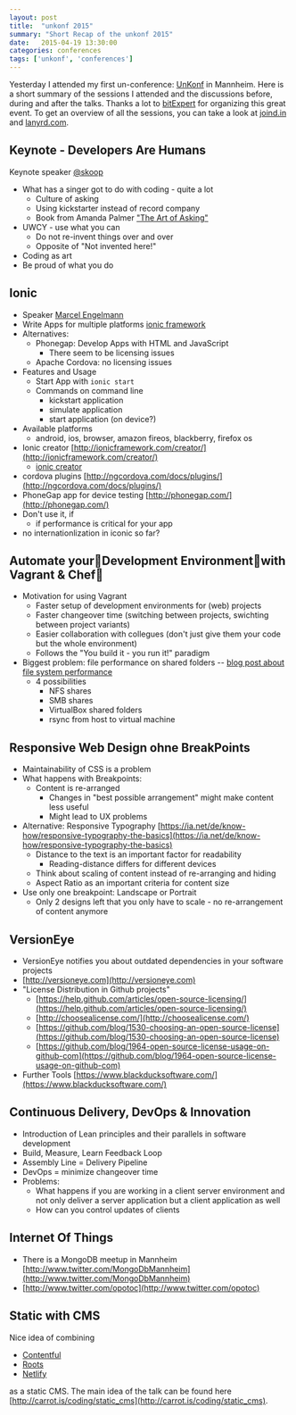 ```yaml
---
layout: post
title:  "unkonf 2015"
summary: "Short Recap of the unkonf 2015"
date:   2015-04-19 13:30:00
categories: conferences
tags: ['unkonf', 'conferences']
---
```


Yesterday I attended my first un-conference: [UnKonf] in Mannheim. Here is a short summary of the sessions I attended and the discussions before, during and after the talks. Thanks a lot to [bitExpert] for organizing this great event. To get an overview of all the sessions, you can take a look at [joind.in] and [lanyrd.com].


## Keynote - Developers Are Humans

Keynote speaker [@skoop]

* What has a singer got to do with coding - quite a lot
  * Culture of asking
  * Using kickstarter instead of record company
  * Book from Amanda Palmer ["The Art of Asking"]
* UWCY - use what you can
  * Do not re-invent things over and over
  * Opposite of "Not invented here!"
* Coding as art
* Be proud of what you do

## Ionic

* Speaker [Marcel Engelmann](https://twitter.com/marcelengelmann)
* Write Apps for multiple platforms [ionic framework](http://ionicframework.com/)
* Alternatives:
  * Phonegap: Develop Apps with HTML and JavaScript
    * There seem to be licensing issues
  * Apache Cordova: no licensing issues
* Features and Usage
  * Start App with `ionic start`
  * Commands on command line
    * kickstart application
    * simulate application
    * start application (on device?)
* Available platforms
  * android, ios, browser, amazon fireos, blackberry, firefox os
* Ionic creator [http://ionicframework.com/creator/](http://ionicframework.com/creator/)
  * [ionic creator](https://creator.ionic.io/)
* cordova plugins [http://ngcordova.com/docs/plugins/](http://ngcordova.com/docs/plugins/)
* PhoneGap app for device testing [http://phonegap.com/](http://phonegap.com/)
* Don't use it, if
  * if performance is critical for your app
* no internationlization in iconic so far?


## Automate yourDevelopment Environmentwith Vagrant & Chef

* Motivation for using Vagrant
  * Faster setup of development environments for (web) projects
  * Faster changeover time (switching between projects, swichting between project variants)
  * Easier collaboration with collegues (don't just give them your code but the whole environment)
  * Follows the "You build it - you run it!" paradigm
* Biggest problem: file performance on shared folders -- [blog post about file system performance](http://bit.ly/19kjpDG)
  * 4 possibilities
    * NFS shares
    * SMB shares
    * VirtualBox shared folders
    * rsync from host to virtual machine


## Responsive Web Design ohne BreakPoints

* Maintainability of CSS is a problem
* What happens with Breakpoints:
  * Content is re-arranged
    * Changes in  "best possible arrangement" might make content less useful
    * Might lead to UX problems
* Alternative: Responsive Typography [https://ia.net/de/know-how/responsive-typography-the-basics](https://ia.net/de/know-how/responsive-typography-the-basics)
  * Distance to the text is an important factor for readability
    * Reading-distance differs for different devices
  * Think about scaling of content instead of re-arranging and hiding
  * Aspect Ratio as an important criteria for content size
* Use only one breakpoint: Landscape or Portrait
  * Only 2 designs left that you only have to scale - no re-arrangement of content anymore


## VersionEye

* VersionEye notifies you about outdated dependencies in your software projects
* [http://versioneye.com](http://versioneye.com)
* "License Distribution in Github projects"
  * [https://help.github.com/articles/open-source-licensing/](https://help.github.com/articles/open-source-licensing/)
  * [http://choosealicense.com/](http://choosealicense.com/)
  * [https://github.com/blog/1530-choosing-an-open-source-license](https://github.com/blog/1530-choosing-an-open-source-license)
  * [https://github.com/blog/1964-open-source-license-usage-on-github-com](https://github.com/blog/1964-open-source-license-usage-on-github-com)
* Further Tools [https://www.blackducksoftware.com/](https://www.blackducksoftware.com/)


## Continuous Delivery, DevOps & Innovation

* Introduction of Lean principles and their parallels in software development
* Build, Measure, Learn Feedback Loop
* Assembly Line = Delivery Pipeline
* DevOps = minimize changeover time
* Problems:
  * What happens if you are working in a client server environment and not only deliver a server application but a client application as well
  * How can you control updates of clients


## Internet Of Things

* There is a MongoDB meetup in Mannheim [http://www.twitter.com/MongoDbMannheim](http://www.twitter.com/MongoDbMannheim)
* [http://www.twitter.com/opotoc](http://www.twitter.com/opotoc)


## Static with CMS

Nice idea of combining

* [Contentful]
* [Roots]
* [Netlify]

as a static CMS. The main idea of the talk can be found here [http://carrot.is/coding/static_cms](http://carrot.is/coding/static_cms).



[bitExpert]: https://www.bitexpert.de/
[UnKonf]: http://www.unkonf.de
[joind.in]: https://joind.in/event/view/3336
[lanyrd.com]: http://lanyrd.com/2015/unkonf/
["The Art of Asking"]: http://amandapalmer.net/
[@skoop]: https://twitter.com/skoop
[Contentful]: https://www.contentful.com/
[Roots]: https://github.com/jenius/roots
[Netlify]: https://www.netlify.com/
